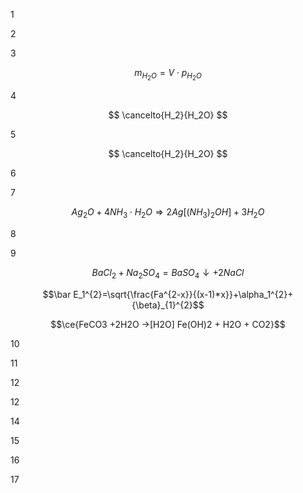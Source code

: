1



2



3


$$m_{H_{2}O}=V\cdot p_{H_{2}O}$$



4

$$ \cancelto{H_2}{H_2O} $$

5

$$ \cancelto{H_2}{H_2O} $$

6



7 

$$ Ag_{2}O + 4NH_{3}\cdot H_{2}O \Rightarrow 2Ag \left[ (NH_3)_2 OH \right] + 3H_2O $$

8



9

$$BaCl_{2}+Na_{2}SO_{4}=BaSO_{4}\downarrow +2NaCl$$

$$\bar E_1^{2}=\sqrt{\frac{Fa^{2-x}}{(x-1)*x}}+\alpha_1^{2}+{\beta}_{1}^{2}$$

$$\ce{FeCO3 +2H2O ->[H2O] Fe(OH)2 + H2O + CO2}$$


10




11



12




12



14





15





16




17
